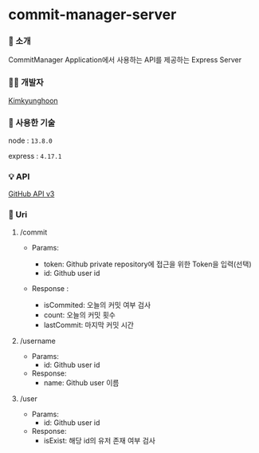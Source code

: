 # commit-manager-server

### :page_facing_up: 소개
CommitManager Application에서 사용하는 API를 제공하는 Express Server

### :man_technologist: 개발자

[Kimkyunghoon]("https://github.com/hoonkk")

### :space_invader: 사용한 기술
node : `13.8.0`

express : `4.17.1`

### :bulb: API

[GitHub API v3]("https://developer.github.com/v3/")

### :satellite: Uri
1. /commit
    - Params: 
      - token: Github private repository에 접근을 위한 Token을 입력(선택)
      - id: Github user id
    
    - Response : 
      - isCommited: 오늘의 커밋 여부 검사
      - count: 오늘의 커밋 횟수
      - lastCommit: 마지막 커밋 시간
      
2. /username
    - Params:
      - id: Github user id
    - Response:
      - name: Github user 이름
      
3. /user
    - Params:
      - id: Github user id
    - Response:
      - isExist: 해당 id의 유저 존재 여부 검사
  

